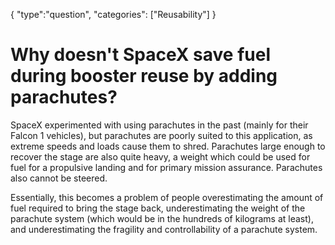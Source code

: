 {
    "type":"question",
    "categories": ["Reusability"]
}

# Why doesn't SpaceX save fuel during booster reuse by adding parachutes?

SpaceX experimented with using parachutes in the past (mainly for their Falcon 1 vehicles), but parachutes are poorly suited to this application, as extreme speeds and loads cause them to shred. Parachutes large enough to recover the stage are also quite heavy, a weight which could be used for fuel for a propulsive landing and for primary mission assurance. Parachutes also cannot be steered.

Essentially, this becomes a problem of people overestimating the amount of fuel required to bring the stage back, underestimating the weight of the parachute system (which would be in the hundreds of kilograms at least), and underestimating the fragility and controllability of a parachute system. 
